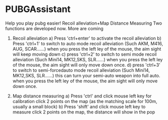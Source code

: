 # PUBGAssistant
Help you play pubg easier! Recoil alleviation+Map Distance Measuring
Two functions are developed now. More are coming

1. Recoil alleviation
		a) Press 'ctrl+enter' to activate the recoil alleviation
		b) Press 'ctrl+1' to switch to auto mode recoil alleviation (Such AKM, M416, AUG, SCAR......)
          when you press the left ley of the mouse, the aim sight will keep moving down
		c) press 'ctrl+2' to switch to semi mode recoil alleviation (Such Mini14, MK12,SKS, SLR......)
          when you press the left ley of the mouse, the aim sight will only move down once.
		d) press 'ctrl+3' to switch to semi-forcedauto mode recoil alleviation (Such Mini14, MK12,SKS, SLR......)
          this can turn your semi-auto weapon into full auto. when you press the left ley of the mouse, the aim sight will only move down once.
          
2. Map distance measuring
    a) Press 'ctrl' and click mouse left key for calibration
         click 2 points on the map (as the matching scale for 100m, usually a small block)
    b) Press 'shift' and click mouse left key to measure
         click 2 points on the map, the distance will show in the pop
    
